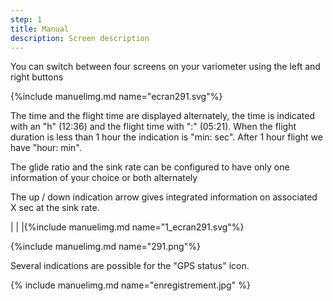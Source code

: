 ```yaml
---
step: 1
title: Manual
description: Screen description
---
```


You can switch between four screens on your variometer using the left and right buttons

{%include manuelimg.md name="ecran291.svg"%}

The time and the flight time are displayed alternately, the time is indicated with an "h" (12:36) and the flight time with ":" (05:21).
When the flight duration is less than 1 hour the indication is "min: sec".
After 1 hour flight we have "hour: min".

The glide ratio and the sink rate can be configured to have only one information of your choice or both alternately

The up / down indication arrow gives integrated information on associated X sec at the sink rate.






|                                  |               |{%include manuelimg.md name="1_ecran291.svg"%}



{%include manuelimg.md name="291.png"%}



Several indications are possible for the "GPS status" icon.

{% include manuelimg.md name="enregistrement.jpg" %}
